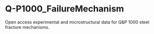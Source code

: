 # Q-P1000_FailureMechanism
Open access experimental and microstructural data for Q&amp;P 1000 steel fracture mechanisms.
